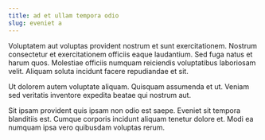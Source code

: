 ```yaml
---
title: ad et ullam tempora odio
slug: eveniet a
---
```


Voluptatem aut voluptas provident nostrum et sunt exercitationem. Nostrum consectetur et exercitationem officiis eaque laudantium. Sed fuga natus et harum quos. Molestiae officiis numquam reiciendis voluptatibus laboriosam velit. Aliquam soluta incidunt facere repudiandae et sit.

Ut dolorem autem voluptate aliquam. Quisquam assumenda et ut. Veniam sed veritatis inventore expedita beatae qui nostrum aut.

Sit ipsam provident quis ipsam non odio est saepe. Eveniet sit tempora blanditiis est. Cumque corporis incidunt aliquam tenetur dolore et. Modi ea numquam ipsa vero quibusdam voluptas rerum.
